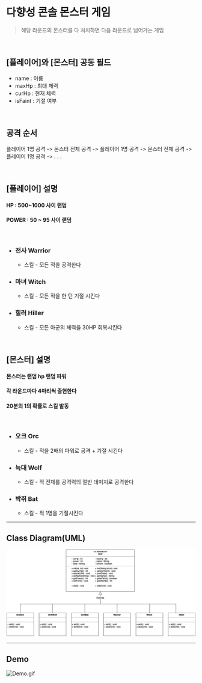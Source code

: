 # 다향성 콘솔 몬스터 게임
> 해당 라운드의 몬스터를 다 처치하면 다음 라운드로 넘어가는 게임

<br>

## [플레이어]와 [몬스터] 공동 필드
- name  :  이름
- maxHp : 최대 체력
- curHp : 현재 체력
- isFaint : 기절 여부

<br>

## 공격 순서
플레이어 1명 공격 -> 몬스터 전체 공격 -> 플레이어 1명 공격 -> 몬스터 전체 공격 -> 플레이어 1명 공격 -> . . . 

<br>

## [플레이어] 설명
#### HP : 500~1000 사이 랜덤
#### POWER : 50 ~ 95 사이 랜덤
<br>

* ### 전사 Warrior
  * 스킬 - 모든 적을 공격한다

* ### 마녀 Witch
  * 스킬 - 모든 적을 한 턴 기절 시킨다 

* ### 힐러 Hiller
  * 스킬 -  모든 아군의 체력을 30HP 회복시킨다

<br>

## [몬스터] 설명 
#### 몬스터는 랜덤 hp 랜덤 파워
#### 각 라운드마다 4마리씩 출현한다
#### 20분의 1의 확률로 스킬 발동
<br>

* ### 오크 Orc
  * 스킬 - 적을 2배의 파워로 공격 + 기절 시킨다

* ### 늑대 Wolf
  * 스킬 - 적 전체를 공격력의 절반 데미지로 공격한다

* ### 박쥐 Bat
  * 스킬 - 적 1명을 기절시킨다



---

## Class Diagram(UML)

<img src="image/Game.jpg">

---

## Demo

![Demo.gif]()


